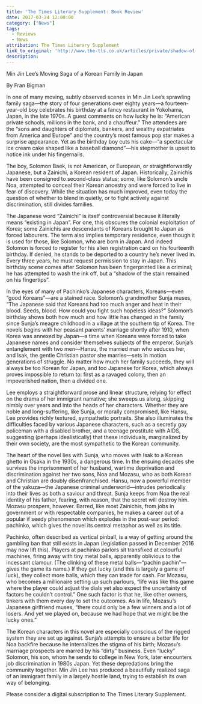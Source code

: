 ```yaml
---
title: 'The Times Literary Supplement: Book Review'
date: 2017-03-24 12:00:00
category: ["News"]
tags:
  - Reviews
  - News
attribution: The Times Literary Supplement
link_to_original: 'http://www.the-tls.co.uk/articles/private/shadow-of-the-stain/'
description:
---
```



Min Jin Lee’s Moving Saga of a Korean Family in Japan

By Fran Bigman

In one of many moving, subtly observed scenes in Min Jin Lee’s sprawling family saga—the story of four generations over eighty years—a fourteen-year-old boy celebrates his birthday at a fancy restaurant in Yokohama, Japan, in the late 1970s. A guest comments on how lucky he is: “American private schools, millions in the bank, and a chauffeur.” The attendees are the “sons and daughters of diplomats, bankers, and wealthy expatriates from America and Europe” and the country’s most famous pop star makes a surprise appearance. Yet as the birthday boy cuts his cake—“a spectacular ice cream cake shaped like a baseball diamond”—his stepmother is upset to notice ink under his fingernails.

The boy, Solomon Baek, is not American, or European, or straightforwardly Japanese, but a Zainichi, a Korean resident of Japan. Historically, Zainichis have been consigned to second-class status; some, like Solomon’s uncle Noa, attempted to conceal their Korean ancestry and were forced to live in fear of discovery. While the situation has much improved, even today the question of whether to blend in quietly, or to fight actively against discrimination, still divides families.

The Japanese word “Zainichi” is itself controversial because it literally means “existing in Japan”. For one, this obscures the colonial exploitation of Korea; some Zainichis are descendants of Koreans brought to Japan as forced labourers. The term also implies temporary residence, even though it is used for those, like Solomon, who are born in Japan. And indeed Solomon is forced to register for his alien registration card on his fourteenth birthday. If denied, he stands to be deported to a country he’s never lived in. Every three years, he must request permission to stay in Japan. This birthday scene comes after Solomon has been fingerprinted like a criminal; he has attempted to wash the ink off, but a “shadow of the stain remained on his fingertips”.

In the eyes of many of Pachinko’s Japanese characters, Koreans—even “good Koreans”—are a stained race. Solomon’s grandmother Sunja muses, “The Japanese said that Koreans had too much anger and heat in their blood. Seeds, blood. How could you fight such hopeless ideas?” Solomon’s birthday shows both how much and how little has changed in the family since Sunja’s meagre childhood in a village at the southern tip of Korea. The novels begins with her peasant parents’ marriage shortly after 1910, when Korea was annexed by Japan—a time when Koreans were forced to take Japanese names and consider themselves subjects of the emperor. Sunja’s entanglement with two men—Hansu, the married man who seduces her, and Isak, the gentle Christian pastor she marries—sets in motion generations of struggle. No matter how much her family succeeds, they will always be too Korean for Japan, and too Japanese for Korea, which always proves impossible to return to: first as a ravaged colony, then an impoverished nation, then a divided one.

Lee employs a straightforward prose and linear structure, relying for effect on the drama of her immigrant narrative; she sweeps us along, skipping nimbly over years and into the heads of her characters. Whether they are noble and long-suffering, like Sunja, or morally compromised, like Hansu, Lee provides richly textured, sympathetic portraits. She also illuminates the difficulties faced by various Japanese characters, such as a secretly gay policeman with a disabled brother, and a teenage prostitute with AIDS, suggesting (perhaps idealistically) that these individuals, marginalized by their own society, are the most sympathetic to the Korean community.

The heart of the novel lies with Sunja, who moves with Isak to a Korean ghetto in Osaka in the 1930s, a dangerous time. In the ensuing decades she survives the imprisonment of her husband, wartime deprivation and discrimination against her two sons, Noa and Mozasu, who as both Korean and Christian are doubly disenfranchised. Hansu, now a powerful member of the yakuza—the Japanese criminal underworld—intrudes periodically into their lives as both a saviour and threat. Sunja keeps from Noa the real identity of his father, fearing, with reason, that the secret will destroy him. Mozasu prospers, however. Barred, like most Zainichis, from jobs in government or with respectable companies, he makes a career out of a popular if seedy phenomenon which explodes in the post-war period: pachinko, which gives the novel its central metaphor as well as its title.

Pachinko, often described as vertical pinball, is a way of getting around the gambling ban that still exists in Japan (legislation passed in December 2016 may now lift this). Players at pachinko parlors sit transfixed at colourful machines, firing away with tiny metal balls, apparently oblivious to the incessant clamour. (The clinking of these metal balls—“pachin pachin”—gives the game its name.) If they get lucky (and this is largely a game of luck), they collect more balls, which they can trade for cash. For Mozasu, who becomes a millionaire setting up such parlours, “life was like this game where the player could adjust the dials yet also expect the uncertainty of factors he couldn’t control.” One such factor is that he, like other owners, tinkers with them every day to set the outcomes. As in life, Mozasu’s Japanese girlfriend muses, “there could only be a few winners and a lot of losers. And yet we played on, because we had hope that we might be the lucky ones.”

The Korean characters in this novel are especially conscious of the rigged system they are set up against. Sunja’s attempts to ensure a better life for Noa backfire because he internalizes the stigma of his birth; Mozasu’s marriage prospects are marred by his “dirty” business. Even “lucky” Solomon, his son, whom he sends to college in New York, later encounters job discrimination in 1980s Japan. Yet these depredations bring the community together. Min Jin Lee has produced a beautifully realized saga of an immigrant family in a largely hostile land, trying to establish its own way of belonging.

Please consider a digital subscription to The Times Literary Supplement.